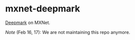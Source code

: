 # mxnet-deepmark

[Deepmark](https://github.com/DeepMark/deepmark) on MXNet.

*Note* (Feb 16, 17): We are not maintaining this repo anymore.

